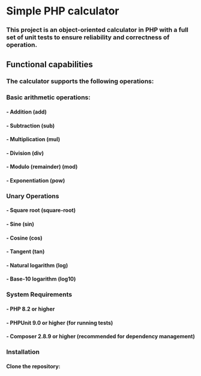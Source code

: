 # Simple PHP calculator

### This project is an object-oriented calculator in PHP with a full set of unit tests to ensure reliability and correctness of operation.

## Functional capabilities

### The calculator supports the following operations:
### Basic arithmetic operations:
#### - Addition (add)
#### - Subtraction (sub)
#### - Multiplication (mul)
#### - Division (div)
#### - Modulo (remainder) (mod)
#### - Exponentiation (pow)

### Unary Operations
#### - Square root (square-root)
#### - Sine (sin)
#### - Cosine (cos)
#### - Tangent (tan)
#### - Natural logarithm (log)
#### - Base-10 logarithm (log10)

### System Requirements
#### - PHP 8.2 or higher
#### - PHPUnit 9.0 or higher (for running tests)
#### - Composer 2.8.9 or higher (recommended for dependency management)

### Installation
#### Clone the repository:
